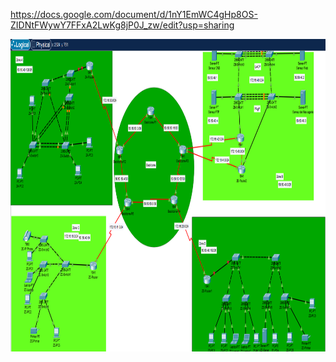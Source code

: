 https://docs.google.com/document/d/1nY1EmWC4gHp8OS-ZIDNtFWywY7FFxA2LwKg8jP0J_zw/edit?usp=sharing
<div style="display: flex; gap: 20px;">
    <img src="screenshot.png" alt="packet tracer screenshot" height="500">
</div>
